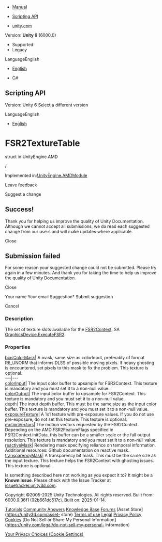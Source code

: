 [ ]()

  * [Manual](../Manual/index.html)
  * [Scripting API](../ScriptReference/index.html)

  * [unity.com](https://unity.com/)

Version: **Unity 6** (6000.0)

  * Supported
  * Legacy

LanguageEnglish

  * [English]()

  * C#

[ ](https://docs.unity3d.com)

## Scripting API

Version: Unity 6 Select a different version

LanguageEnglish

  * [English]()

# FSR2TextureTable

struct in UnityEngine.AMD

/

Implemented in:[UnityEngine.AMDModule](UnityEngine.AMDModule.html)

Leave feedback

Suggest a change

## Success!

Thank you for helping us improve the quality of Unity Documentation. Although
we cannot accept all submissions, we do read each suggested change from our
users and will make updates where applicable.

Close

## Submission failed

For some reason your suggested change could not be submitted. Please <a>try
again</a> in a few minutes. And thank you for taking the time to help us
improve the quality of Unity Documentation.

Close

Your name Your email Suggestion* Submit suggestion

Cancel

[ ]()

### Description

The set of texture slots available for the
[FSR2Context](AMD.FSR2Context.html). SA
[GraphicsDevice.ExecuteFSR2](AMD.GraphicsDevice.ExecuteFSR2.html).

### Properties

[biasColorMask](AMD.FSR2TextureTable-biasColorMask.html)| A mask, same size as
colorInput, preferably of format R8_UNORM that informs DLSS of possible moving
pixels. If heavy ghosting is encountered, set pixels to this mask to fix the
problem. This texture is optional.  
---|---  
[colorInput](AMD.FSR2TextureTable-colorInput.html)| The input color buffer to
upsample for FSR2Context. This texture is mandatory and you must set it to a
non-null value.  
[colorOutput](AMD.FSR2TextureTable-colorOutput.html)| The input color buffer
to upsample for FSR2Context. This texture is mandatory and you must set it to
a non-null value.  
[depth](AMD.FSR2TextureTable-depth.html)| The input depth buffer. This must be
the same size as the input color buffer. This texture is mandatory and you
must set it to a non-null value.  
[exposureTexture](AMD.FSR2TextureTable-exposureTexture.html)| A 1x1 texture
with pre-exposure values. If you do not use pre-exposure, do not set this
texture. This texture is optional.  
[motionVectors](AMD.FSR2TextureTable-motionVectors.html)| The motion vectors
requested by the FSR2Context. Depending on the AMD.FSR2FeatureFlags specified
in FSR2Context.initData, this buffer can be a smaller scale or the full output
resolution. This texture is mandatory and you must set it to a non-null value.  
[reactiveMask](AMD.FSR2TextureTable-reactiveMask.html)| Rendering mask
specifying reliance on temporal information. Additional resources: Github
documentation on reactive mask.  
[transparencyMask](AMD.FSR2TextureTable-transparencyMask.html)| A transparency
bit mask. This must be the same size as the input texture. This texture helps
the FSR2Context with ghosting issues. This texture is optional.  
  
Is something described here not working as you expect it to? It might be a
**Known Issue**. Please check with the Issue Tracker at
[issuetracker.unity3d.com](https://issuetracker.unity3d.com).

Copyright ©2005-2025 Unity Technologies. All rights reserved. Built from:
6000.0.36f1 (02b661dc617c). Built on: 2025-01-14.

[Tutorials](https://unity3d.com/learn) [Community
Answers](https://answers.unity3d.com) [Knowledge
Base](https://support.unity3d.com/hc/en-us)
[Forums](https://forum.unity3d.com) [Asset Store](https://unity3d.com/asset-
store) [Terms of use](https://docs.unity3d.com/Manual/TermsOfUse.html)
[Legal](https://unity.com/legal) [Privacy
Policy](https://unity.com/legal/privacy-policy)
[Cookies](https://unity.com/legal/cookie-policy) [Do Not Sell or Share My
Personal Information](https://unity.com/legal/do-not-sell-my-personal-
information)

[Your Privacy Choices (Cookie Settings)](javascript:void\(0\);)

